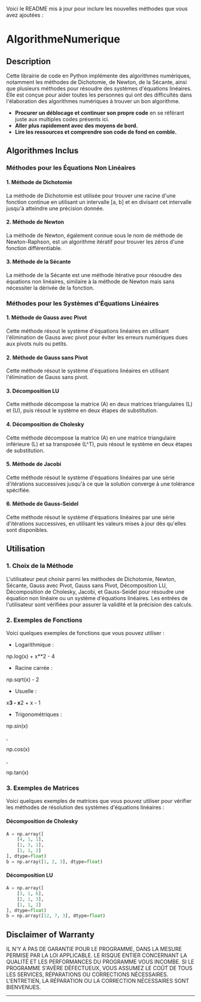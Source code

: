 Voici le README mis à jour pour inclure les nouvelles méthodes que vous avez ajoutées :

# AlgorithmeNumerique

## Description

Cette librairie de code en Python implémente des algorithmes numériques, notamment les méthodes de Dichotomie, de Newton, de la Sécante, ainsi que plusieurs méthodes pour résoudre des systèmes d'équations linéaires. Elle est conçue pour aider toutes les personnes qui ont des difficultés dans l'élaboration des algorithmes numériques à trouver un bon algorithme.

- **Procurer un déblocage et continuer son propre code** en se référant juste aux multiples codes présents ici.
- **Aller plus rapidement avec des moyens de bord.**
- **Lire les ressources et comprendre son code de fond en comble.**

## Algorithmes Inclus

### Méthodes pour les Équations Non Linéaires

#### 1. Méthode de Dichotomie
La méthode de Dichotomie est utilisée pour trouver une racine d'une fonction continue en utilisant un intervalle [a, b] et en divisant cet intervalle jusqu'à atteindre une précision donnée.

#### 2. Méthode de Newton
La méthode de Newton, également connue sous le nom de méthode de Newton-Raphson, est un algorithme itératif pour trouver les zéros d'une fonction différentiable.

#### 3. Méthode de la Sécante
La méthode de la Sécante est une méthode itérative pour résoudre des équations non linéaires, similaire à la méthode de Newton mais sans nécessiter la dérivée de la fonction.

### Méthodes pour les Systèmes d'Équations Linéaires

#### 1. Méthode de Gauss avec Pivot
Cette méthode résout le système d'équations linéaires en utilisant l'élimination de Gauss avec pivot pour éviter les erreurs numériques dues aux pivots nuls ou petits.

#### 2. Méthode de Gauss sans Pivot
Cette méthode résout le système d'équations linéaires en utilisant l'élimination de Gauss sans pivot.

#### 3. Décomposition LU
Cette méthode décompose la matrice \(A\) en deux matrices triangulaires \(L\) et \(U\), puis résout le système en deux étapes de substitution.

#### 4. Décomposition de Cholesky
Cette méthode décompose la matrice \(A\) en une matrice triangulaire inférieure \(L\) et sa transposée \(L^T\), puis résout le système en deux étapes de substitution.

#### 5. Méthode de Jacobi
Cette méthode résout le système d'équations linéaires par une série d'itérations successives jusqu'à ce que la solution converge à une tolérance spécifiée.

#### 6. Méthode de Gauss-Seidel
Cette méthode résout le système d'équations linéaires par une série d'itérations successives, en utilisant les valeurs mises à jour dès qu'elles sont disponibles.

## Utilisation

### 1. Choix de la Méthode

L'utilisateur peut choisir parmi les méthodes de Dichotomie, Newton, Sécante, Gauss avec Pivot, Gauss sans Pivot, Décomposition LU, Décomposition de Cholesky, Jacobi, et Gauss-Seidel pour résoudre une équation non linéaire ou un système d'équations linéaires. Les entrées de l'utilisateur sont vérifiées pour assurer la validité et la précision des calculs.

### 2. Exemples de Fonctions

Voici quelques exemples de fonctions que vous pouvez utiliser :
- Logarithmique : 

np.log(x) + x**2 - 4


- Racine carrée : 

np.sqrt(x) - 2


- Usuelle : 

x**3 - x**2 + x - 1


- Trigonométriques : 

np.sin(x)

, 

np.cos(x)

, 

np.tan(x)



### 3. Exemples de Matrices

Voici quelques exemples de matrices que vous pouvez utiliser pour vérifier les méthodes de résolution des systèmes d'équations linéaires :

#### Décomposition de Cholesky
```python
A = np.array([
    [4, 1, 1],
    [1, 3, 1],
    [1, 1, 2]
], dtype=float)
b = np.array([1, 2, 3], dtype=float)
```

#### Décomposition LU
```python
A = np.array([
    [3, 1, 6],
    [2, 1, 3],
    [1, 1, 1]
], dtype=float)
b = np.array([12, 7, 3], dtype=float)
```

## Disclaimer of Warranty

IL N'Y A PAS DE GARANTIE POUR LE PROGRAMME, DANS LA MESURE PERMISE PAR LA LOI APPLICABLE. LE RISQUE ENTIER CONCERNANT LA QUALITÉ ET LES PERFORMANCES DU PROGRAMME VOUS INCOMBE. SI LE PROGRAMME S'AVÈRE DÉFECTUEUX, VOUS ASSUMEZ LE COÛT DE TOUS LES SERVICES, RÉPARATIONS OU CORRECTIONS NÉCESSAIRES. L'ENTRETIEN, LA RÉPARATION OU LA CORRECTION NÉCESSAIRES SONT BIENVENUES.

---
